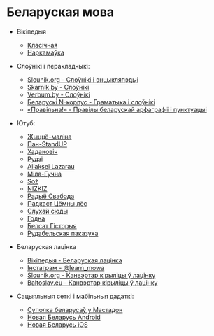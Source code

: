 # Беларуская мова

- Вікіпедыя
  - [Класічная](https://be-tarask.wikipedia.org/ "Класічная")
  - [Наркамаўка](https://be.wikipedia.org "Наркамаўка")

- Слоўнікі і перакладчыкі:
  - [Slounik.org - Слоўнікі і энцыкляпэдыі](https://slounik.org/)
  - [Skarnik.by - Слоўнікі](https://www.skarnik.by)
  - [Verbum.by - Слоўнікі](https://verbum.by/)
  - [Беларускі N-корпус - Граматыка і слоўнікі](https://bnkorpus.info/)  
  - [«Правільна!» - Правілы беларускай арфаграфіі і пунктуацыі](https://pravilna.by/)    
  
- Ютуб:
  - [Жыццё-маліна](https://www.youtube.com/@malina_by)
  - [Пан-StandUP](https://www.youtube.com/@panstandup)
  - [Хадановіч](https://www.youtube.com/@chadanovic)
  - [Рудзі](https://www.youtube.com/@Rudzi)
  - [Aliaksei Lazarau](https://www.youtube.com/@aliakseilazarau)
  - [Міла-Гучна](https://www.youtube.com/@milahuchna)
  - [Sož](https://www.youtube.com/@sozband_official)
  - [NIZKIZ](https://www.youtube.com/user/NizkizTV)
  - [Радыё Свабода](https://www.youtube.com/@radiosvaboda)
  - [Падкаст Цёмны лёс](https://www.youtube.com/@ciomnylos)
  - [Слухай сюды](https://www.youtube.com/@user-Sluhaj)
  - [Годна](https://www.youtube.com/@hodnaby)
  - [Белсат Гісторыя](https://www.youtube.com/@belsat_history)
  - [Рудабельская паказуха](https://www.youtube.com/@pakazuharu)




- Беларуская лацінка
  - [Вікіпедыя - Беларуская лацінка](https://be-tarask.wikipedia.org/wiki/%D0%9B%D0%B0%D1%86%D1%96%D0%BD%D0%BA%D0%B0)
  - [Інстаграм - @learn_mowa](https://www.instagram.com/learn.mowa/?hl=en)
  - [Slounik.org - Канвэртар кірыліцы ў лацінку](https://slounik.org/lat)  
  - [Baltoslav.eu - Канвэртар кірыліцы ў лацінку](https://baltoslav.eu/lat/index.php?mova=by)

- Cацыяльныя сеткі і мабільныя дадаткі:
  - [Суполка беларусаў у Мастадон](https://vkl.world/)
  - [Новая Беларусь Android](https://play.google.com/store/apps/details?id=by.com.newbelarus)
  - [Новая Беларусь iOS](https://apps.apple.com/us/app/%D0%BD%D0%BE%D0%B2%D0%B0%D1%8F-%D0%B1%D0%B5%D0%BB%D0%B0%D1%80%D1%83%D1%81%D1%8C/id6444243823)
